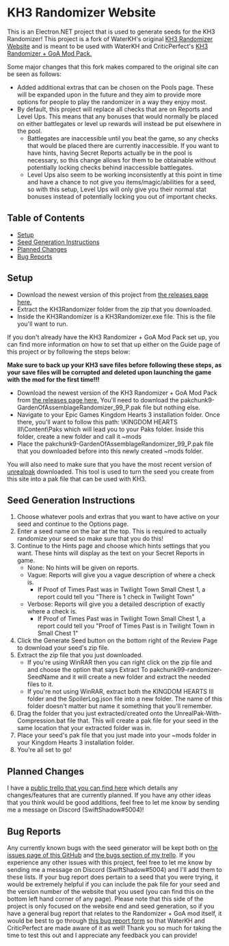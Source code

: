 # KH3 Randomizer Website
This is an Electron.NET project that is used to generate seeds for the KH3 Randomizer! This project is a fork of WaterKH's original [KH3 Randomizer Website](https://github.com/WaterKH/KH3RandomizerWebsite) and is meant to be used with WaterKH and CriticPerfect's [KH3 Randomizer + GoA Mod Pack.](https://github.com/Water-and-Critic/KH3-Rando-GoA)

Some major changes that this fork makes compared to the original site can be seen as follows:
* Added additional extras that can be chosen on the Pools page. These will be expanded upon in the future and they aim to provide more options for people to play the randomizer in a way they enjoy most.
* By default, this project will replace all checks that are on Reports and Level Ups. This means that any bonuses that would normally be placed on either battlegates or level up rewards will instead be put elsewhere in the pool.
  * Battlegates are inaccessible until you beat the game, so any checks that would be placed there are currently inaccessible. If you want to have hints, having Secret Reports actually be in the pool is necessary, so this change allows for them to be obtainable without potentially locking checks behind inaccessible battlegates.
  * Level Ups also seem to be working inconsistently at this point in time and have a chance to not give you items/magic/abilities for a seed, so with this setup, Level Ups will only give you their normal stat bonuses instead of potentially locking you out of important checks.

## Table of Contents
* [Setup](#setup)
* [Seed Generation Instructions](#instructions)
* [Planned Changes](#changes)
* [Bug Reports](#bugs)

## Setup <a name="setup"></a>
- Download the newest version of this project from [the releases page here.](https://github.com/KiernanBrown/KH3RandomizerWebsite/releases)
- Extract the KH3Randomizer folder from the zip that you downloaded.
- Inside the KH3Randomizer is a KH3Randomizer.exe file. This is the file you'll want to run.

If you don't already have the KH3 Randomizer + GoA Mod Pack set up, you can find more information on how to set that up either on the Guide page of this project or by following the steps below:

**Make sure to back up your KH3 save files before following these steps, as your save files will be corrupted and deleted upon launching the game with the mod for the first time!!!**

* Download the newest version of the KH3 Randomizer + GoA Mod Pack from [the releases page here.](https://github.com/Water-and-Critic/KH3-Rando-GoA/releases) You'll need to download the pakchunk9-GardenOfAssemblageRandomizer_99_P.pak file but nothing else.
* Navigate to your Epic Games Kingdom Hearts 3 installation folder. Once there, you'll want to follow this path: \KINGDOM HEARTS III\Content\Paks which will lead you to your Paks folder. Inside this folder, create a new folder and call it ~mods
* Place the pakchunk9-GardenOfAssemblageRandomizer_99_P.pak file that you downloaded before into this newly created ~mods folder.

You will also need to make sure that you have the most recent version of [unrealpak](http://modderbase.com/showthread.php?tid=834) downloaded. This tool is used to turn the seed you create from this site into a pak file that can be used with KH3.

## Seed Generation Instructions <a name="instructions"></a>
1. Choose whatever pools and extras that you want to have active on your seed and continue to the Options page.
2. Enter a seed name on the bar at the top. This is required to actually randomize your seed so make sure that you do this!
3. Continue to the Hints page and choose which hints settings that you want. These hints will display as the text on your Secret Reports in game.
    * None: No hints will be given on reports.
    * Vague: Reports will give you a vague description of where a check is.
      * If Proof of Times Past was in Twilight Town Small Chest 1, a report could tell you "There is 1 check in Twilight Town"
    * Verbose: Reports will give you a detailed description of exactly where a check is.
      * If Proof of Times Past was in Twilight Town Small Chest 1, a report could tell you "Proof of Times Past is in Twilight Town in Small Chest 1"
4. Click the Generate Seed button on the bottom right of the Review Page to download your seed's zip file.
5. Extract the zip file that you just downloaded. 
    * If you're using WinRAR then you can right click on the zip file and and choose the option that says Extract To pakchunk99-randomizer-SeedName and it will create a new folder and extract the needed files to it.
    * If you're not using WinRAR, extract both the KINGDOM HEARTS III folder and the SpoilerLog.json file into a new folder. The name of this folder doesn't matter but name it something that you'll remember.
6. Drag the folder that you just extracted/created onto the UnrealPak-With-Compression.bat file that. This will create a pak file for your seed in the same location that your extracted folder was in.
7. Place your seed's pak file that you just made into your ~mods folder in your Kingdom Hearts 3 installation folder.
8. You're all set to go!

## Planned Changes <a name="changes"></a>
I have a [public trello that you can find here](https://trello.com/b/jGIE27bG) which details any changes/features that are currently planned. If you have any other ideas that you think would be good additions, feel free to let me know by sending me a message on Discord (SwiftShadow#5004)!

## Bug Reports <a name="bugs"></a>
Any currently known bugs with the seed generator will be kept both on [the issues page of this GitHub](https://github.com/KiernanBrown/KH3RandomizerWebsite/issues) and [the bugs section of my trello](https://trello.com/b/jGIE27bG). If you experience any other issues with this project, feel free to let me know by sending me a message on Discord (SwiftShadow#5004) and I'll add them to these lists. If your bug report does pertain to a seed that you were trying, it would be extremely helpful if you can include the pak file for your seed and the version number of the website that you used (you can find this on the bottom left hand corner of any page). Please note that this side of the project is only focused on the website end and seed generation, so if you have a general bug report that relates to the Randomizer + GoA mod itself, it would be best to go through [this bug report form](https://forms.gle/bN8YFXhxRUwWSWbp7) so that WaterKH and CriticPerfect are made aware of it as well! Thank you so much for taking the time to test this out and I appreciate any feedback you can provide! 
